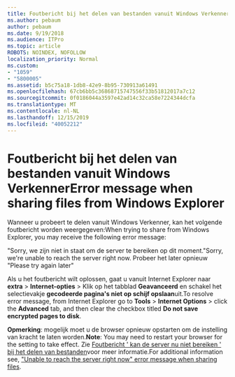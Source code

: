 ```yaml
---
title: Foutbericht bij het delen van bestanden vanuit Windows Verkenner
ms.author: pebaum
author: pebaum
ms.date: 9/19/2018
ms.audience: ITPro
ms.topic: article
ROBOTS: NOINDEX, NOFOLLOW
localization_priority: Normal
ms.custom:
- "1059"
- "5800005"
ms.assetid: b5c75a18-1db8-42e9-8b95-730913a61491
ms.openlocfilehash: 67cb6bb5c36868715747556f33b51812017a7c12
ms.sourcegitcommit: 0f0186044a3597e42ad14c32ca58e7224344dcfa
ms.translationtype: MT
ms.contentlocale: nl-NL
ms.lasthandoff: 12/15/2019
ms.locfileid: "40052212"
---
```

# <a name="error-message-when-sharing-files-from-windows-explorer"></a><span data-ttu-id="23aca-102">Foutbericht bij het delen van bestanden vanuit Windows Verkenner</span><span class="sxs-lookup"><span data-stu-id="23aca-102">Error message when sharing files from Windows Explorer</span></span>

<span data-ttu-id="23aca-103">Wanneer u probeert te delen vanuit Windows Verkenner, kan het volgende foutbericht worden weergegeven:</span><span class="sxs-lookup"><span data-stu-id="23aca-103">When trying to share from Windows Explorer, you may receive the following error message:</span></span>
  
<span data-ttu-id="23aca-104">"Sorry, we zijn niet in staat om de server te bereiken op dit moment.</span><span class="sxs-lookup"><span data-stu-id="23aca-104">"Sorry, we're unable to reach the server right now.</span></span> <span data-ttu-id="23aca-105">Probeer het later opnieuw "</span><span class="sxs-lookup"><span data-stu-id="23aca-105">Please try again later"</span></span>
  
<span data-ttu-id="23aca-106">Als u het foutbericht wilt oplossen, gaat u vanuit Internet Explorer naar **extra** \> **Internet-opties** \> Klik op het tabblad **Geavanceerd** en schakel het selectievakje **gecodeerde pagina's niet op schijf opslaan**uit.</span><span class="sxs-lookup"><span data-stu-id="23aca-106">To resolve error message, from Internet Explorer go to **Tools** \> **Internet Options** \> click the **Advanced** tab, and then clear the checkbox titled **Do not save encrypted pages to disk**.</span></span>
  
 <span data-ttu-id="23aca-107">**Opmerking**: mogelijk moet u de browser opnieuw opstarten om de instelling van kracht te laten worden.</span><span class="sxs-lookup"><span data-stu-id="23aca-107">**Note**: You may need to restart your browser for the setting to take effect.</span></span> <span data-ttu-id="23aca-108">Zie [Foutbericht ' kan de server nu niet bereiken ' bij het delen van bestanden](https://go.microsoft.com/fwlink/?linkid=2022914)voor meer informatie.</span><span class="sxs-lookup"><span data-stu-id="23aca-108">For additional information see, ["Unable to reach the server right now" error message when sharing files](https://go.microsoft.com/fwlink/?linkid=2022914).</span></span>
  